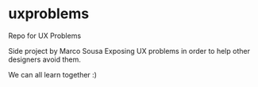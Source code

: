 # uxproblems
Repo for UX Problems

Side project by Marco Sousa
Exposing UX problems in order to help other designers avoid them. 

We can all learn together :)
